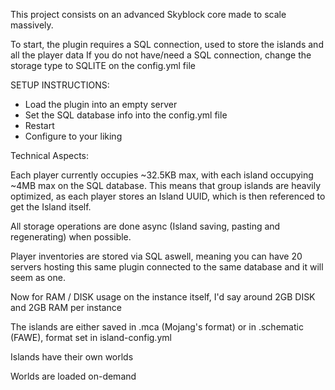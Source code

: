 This project consists on an advanced Skyblock core made to scale massively.

To start, the plugin requires a SQL connection, used to store the islands and all the player data
If you do not have/need a SQL connection, change the storage type to SQLITE on the config.yml file

SETUP INSTRUCTIONS:
- Load the plugin into an empty server
- Set the SQL database info into the config.yml file
- Restart
- Configure to your liking

Technical Aspects:

Each player currently occupies ~32.5KB max, with each island occupying ~4MB max on the SQL database.
This means that group islands are heavily optimized, as each player stores an Island UUID, which is then referenced to get the Island itself.

All storage operations are done async (Island saving, pasting and regenerating) when possible.

Player inventories are stored via SQL aswell, meaning you can have 20 servers hosting this same plugin connected to the same database and it will seem as one.

Now for RAM / DISK usage on the instance itself, I'd say around 2GB DISK and 2GB RAM per instance

The islands are either saved in .mca (Mojang's format) or in .schematic (FAWE), format set in island-config.yml 

Islands have their own worlds

Worlds are loaded on-demand
